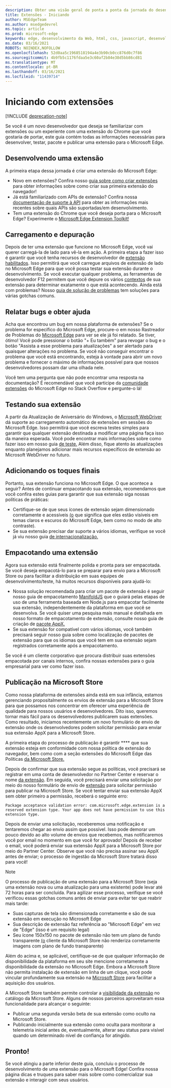 ```yaml
---
description: Obter uma visão geral de ponta a ponta da jornada do desenvolvimento inicial para o empacotamento de extensões do Microsoft Edge.
title: Extensões - Iniciando
author: MSEdgeTeam
ms.author: msedgedevrel
ms.topic: article
ms.prod: microsoft-edge
keywords: edge, desenvolvimento da Web, html, css, javascript, desenvolvedor, extensões
ms.date: 03/16/2021
ROBOTS: NOINDEX,NOFOLLOW
ms.openlocfilehash: 52d0aa5c1968518194a4e3b90cb0cc876d0c7f86
ms.sourcegitcommit: 4b9fb5c1176fdaa5e3c60af2b84e38d5bb86cd81
ms.translationtype: MT
ms.contentlocale: pt-BR
ms.lasthandoff: 03/16/2021
ms.locfileid: "11439714"
---
```

# <a name="getting-started-with-extensions"></a>Iniciando com extensões  

[!INCLUDE [deprecation-note](includes/deprecation-note.md)]  

Se você é um novo desenvolvedor que deseja se familiarizar com extensões ou um experiente com uma extensão do Chrome que você gostaria de portar, este guia contém todas as informações necessárias para desenvolver, testar, pacote e publicar uma extensão para o Microsoft Edge. 

## <a name="developing-an-extension"></a>Desenvolvendo uma extensão

A primeira etapa dessa jornada é criar uma extensão do Microsoft Edge: 
- Novo em extensões? Confira nosso [guia sobre como criar extensões](./guides/creating-an-extension.md) para obter informações sobre como criar sua primeira extensão do navegador! 
- Já está familiarizado com APIs de extensão? Confira nossa [documentação de suporte à API](./api-support.md) para obter as informações mais recentes sobre quais APIs são suportadas/em desenvolvimento. 
- Tem uma extensão do Chrome que você deseja porta para o Microsoft Edge? Experimente o [Microsoft Edge Extension Toolkit!](./guides/porting-chrome-extensions.md)

## <a name="loading-and-debugging"></a>Carregamento e depuração

Depois de ter uma extensão que funcione no Microsoft Edge, você vai querer carregá-la de lado para vê-la em ação. A primeira etapa a fazer isso é garantir que você tenha recursos de desenvolvedor de [extensão habilitados](./guides/adding-and-removing-extensions.md). Isso permitirá que você carregue arquivos de extensão de lado no Microsoft Edge para que você possa testar sua extensão durante o desenvolvimento. Se você executar qualquer problema, as ferramentas de desenvolvedor F12 permitem que você depure os vários [contextos](./guides/debugging-extensions.md) de sua extensão para determinar exatamente o que está acontecendo. Ainda está com problemas? Nosso [guia de solução de problemas](./troubleshooting.md) tem soluções para várias gotchas comuns. 

## <a name="reporting-bugs-and-getting-help"></a>Relatar bugs e obter ajuda

Acha que encontrou um bug em nossa plataforma de extensões? Se o problema for específico do Microsoft Edge, procure-o em nosso Rastreador de Problemas do [Microsoft Edge](https://developer.microsoft.com/microsoft-edge/platform/issues/) para ver se ele já foi relatado. Se tiver, ótimo! Você pode pressionar o botão "+ Eu também" para revogar o bug e o botão "Assista a esse problema para atualizações" a ser alertado para quaisquer alterações no problema. Se você não conseguir encontrar o problema que você está encontrando, esteja à vontade para abrir um novo problema e fornecer o máximo de informações possível para que nossos desenvolvedores possam dar uma olhada nele. 

<!--Are we missing an API that your extension needs to work properly? If so, [we're always listening on UserVoice](https://wpdev.uservoice.com/forums/257854-microsoft-edge-developer/category/87962-extensions). Feel free to upvote your API if it already exists, or to create a new feedback item so that other developers can upvote it too! -->  

Você tem uma pergunta que não pode encontrar uma resposta na documentação? É recomendável que você participe da [comunidade extensões](https://stackoverflow.com/questions/tagged/microsoft-edge-extension) do Microsoft Edge no Stack Overflow e pergunte-o lá!

## <a name="testing-your-extension"></a>Testando sua extensão

A partir da Atualização de Aniversário do Windows, o [Microsoft WebDriver](../webdriver/index.md) dá suporte ao carregamento automático de extensões em sessões do Microsoft Edge. Isso permitirá que você escreva testes simples para garantir que qualquer extensão destinada a modificar uma página faça isso da maneira esperada. Você pode encontrar mais informações sobre como fazer isso em nosso guia [de teste.](./guides/packaging/creating-and-testing-extension-packages.md#automated-testing-with-webdriver) Além disso, fique atento às atualizações enquanto planejamos adicionar mais recursos específicos de extensão ao Microsoft WebDriver no futuro.

## <a name="adding-the-final-touches"></a>Adicionando os toques finais

Portanto, sua extensão funciona no Microsoft Edge. O que acontece a seguir? Antes de continuar empacotando sua extensão, recomendamos que você confira estes guias para garantir que sua extensão siga nossas políticas de práticas: 
- Certifique-se de que [](./guides/design.md) seus ícones de extensão sejam dimensionado corretamente e acessíveis [(o](./guides/accessibility.md) que significa que eles estão visíveis em temas claros e escuros do Microsoft Edge, bem como no modo de alto contraste). 
- Se sua extensão precisar dar suporte a vários idiomas, verifique se você já viu nosso guia [de internacionalização.](./guides/internationalization.md) 

## <a name="packaging-an-extension"></a>Empacotando uma extensão

Agora sua extensão está finalmente polida e pronta para ser empacotada. Se você deseja empacotá-lo para se preparar para envio para a Microsoft Store ou para facilitar a distribuição em suas equipes de desenvolvimento/teste, há muitos recursos disponíveis para ajudá-lo: 

- Nossa solução recomendada para criar um pacote de extensão é seguir nosso guia de empacotamento [ManifoldJS](./guides/packaging/using-manifoldjs-to-package-extensions.md) que o guiará pelas etapas de uso de uma ferramenta baseada em Node.js para empacotar facilmente sua extensão, independentemente da plataforma em que você se desenvolva. Se você quiser uma pesquisa mais manual e detalhada em nosso formato de empacotamento de extensão, consulte nosso guia de criação de [pacote AppX.](./guides/packaging/creating-and-testing-extension-packages.md#preparing-the-submission-folder) 
- Se sua extensão for compatível com vários idiomas, [](./guides/packaging/localizing-extension-packages.md) você também precisará seguir nosso guia sobre como localização de pacotes de extensão para que os idiomas que você tem em sua extensão sejam registrados corretamente após a empacotamento. 

Se você é um cliente corporativo que procura distribuir suas extensões [](./extensions-for-enterprise.md) empacotada por canais internos, confira nossas extensões para o guia empresarial para ver como fazer isso.  

## <a name="publishing-to-the-microsoft-store"></a>Publicação na Microsoft Store

Como nossa plataforma de extensões ainda está em sua infância, estamos gerenciando propositalmente os envios de extensão para a Microsoft Store para que possamos nos concentrar em oferecer uma experiência de qualidade para nossos usuários e desenvolvedores. Dito isso, queremos tornar mais fácil para os desenvolvedores publicarem suas extensões. Como resultado, iniciamos recentemente um [](https://aka.ms/extension-request) novo formulário de envio de extensão onde os desenvolvedores podem solicitar permissão para enviar sua extensão AppX para a Microsoft Store.
 
A primeira etapa do processo de publicação é garantir **** que sua extensão esteja em conformidade com nossa política de extensão do navegador, bem como com a seção extensões do Microsoft Edge das Políticas [da Microsoft Store.](https://msdn.microsoft.com/library/windows/apps/dn764944.aspx#pol_10_12)  

<!--  The first step of the publishing process is to make sure your extension conforms to our [browser extension policy](./microsoft-browser-extension-policy.md) as well as the [Microsoft Edge extensions section of the Microsoft Store Policies](https://msdn.microsoft.com/library/windows/apps/dn764944.aspx#pol_10_12).  -->  

Depois de confirmar que sua extensão segue as políticas, você precisará se registrar em uma conta de desenvolvedor no Partner Center e reservar o nome [da extensão](./guides/packaging/extensions-in-the-windows-dev-center.md). Em seguida, você precisará enviar uma solicitação por meio do nosso formulário de envio de [extensão](https://aka.ms/extension-request) para solicitar permissão para publicar na Microsoft Store. Se você tentar enviar sua extensão AppX sem obter primeiro a permissão, receberá o seguinte erro:

```text
Package acceptance validation error: com.microsoft.edge.extension is a reserved extension type. Your app does not have permission to use this extension type.
```  

Depois de enviar uma solicitação, receberemos uma notificação e tentaremos chegar ao envio assim que possível. Isso pode demorar um pouco devido ao alto volume de envios que recebemos, mas notificaremos você por email no momento em que você for aprovado! Depois de receber o email, você poderá enviar sua extensão AppX para a Microsoft Store por meio do Partner Center. Observe que você não precisa assinar seu AppX antes de enviar; o processo de ingestão da Microsoft Store tratará disso para você!
 
> [!NOTE]
> O processo de publicação de uma extensão para a Microsoft Store (seja uma extensão nova ou uma atualização para uma existente) pode levar até 72 horas para ser concluída. Para agilizar esse processo, verifique se você verificou essas gotchas comuns antes de enviar para evitar ter que reabrir mais tarde: 
> - Suas capturas de tela são dimensionada corretamente e são de sua extensão em execução no Microsoft Edge 
> - Sua descrição de extensão faz referência ao "Microsoft Edge" em vez de "Edge" (isso é um requisito legal) 
> - Seu ícone 150x150 no pacote de extensão não tem um plano de fundo transparente [(o](./guides/design.md#microsoft-store-icon) cliente da Microsoft Store não renderiza corretamente imagens com plano de fundo transparente) 

Além do acima e, se aplicável, certifique-se de que qualquer informação de disponibilidade da plataforma em seu site mencione corretamente a disponibilidade da extensão no Microsoft Edge. Embora a Microsoft Store não permita instalação de extensão em linha de um clique, você pode vincular profundamente sua extensão na [Microsoft Store](./tips-and-tricks.md#get-a-direct-link-to-your-extension-in-the-microsoft-store) para facilitar a aquisição dos usuários. 

A Microsoft Store também permite controlar a [visibilidade da extensão](https://blogs.windows.com/buildingapps/2015/09/10/managing-hidden-apps-beta-apps-and-visibility-of-in-app-purchases-in-dev-center/) no catálogo da Microsoft Store. Alguns de nossos parceiros aproveitaram essa funcionalidade para alcançar o seguinte: 
- Publicar uma segunda versão beta de sua extensão como oculto na Microsoft Store.
- Publicando inicialmente sua extensão como oculta para monitorar a telemetria inicial antes de, eventualmente, alterar seu status para visível quando um determinado nível de confiança for atingido.

## <a name="thats-it"></a>Pronto!

Se você atingiu a parte inferior deste guia, concluiu o processo de desenvolvimento de uma extensão para o Microsoft Edge! Confira nossa página [](./tips-and-tricks.md) dicas e truques para saber mais sobre como comercializar sua extensão e interagir com seus usuários.
